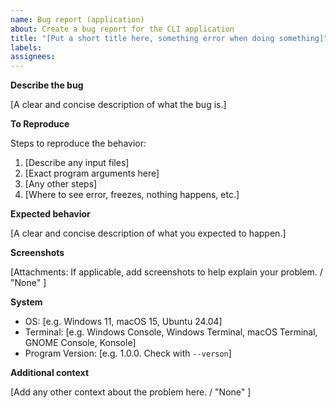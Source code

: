 ```yaml
---
name: Bug report (application)
about: Create a bug report for the CLI application
title: "[Put a short title here, something error when doing something]"
labels:
assignees:
---
```


**Describe the bug**

[A clear and concise description of what the bug is.]

**To Reproduce**

Steps to reproduce the behavior:

1. [Describe any input files]
2. [Exact program arguments here]
3. [Any other steps]
4. [Where to see error, freezes, nothing happens, etc.]

**Expected behavior**

[A clear and concise description of what you expected to happen.]

**Screenshots**

[Attachments: If applicable, add screenshots to help explain your problem. / "None" ]

**System**

 - OS: [e.g. Windows 11, macOS 15, Ubuntu 24.04]
 - Terminal: [e.g. Windows Console, Windows Terminal, macOS Terminal, GNOME Console, Konsole]
 - Program Version: [e.g. 1.0.0. Check with `--verson`]

**Additional context**

[Add any other context about the problem here. / "None" ]
